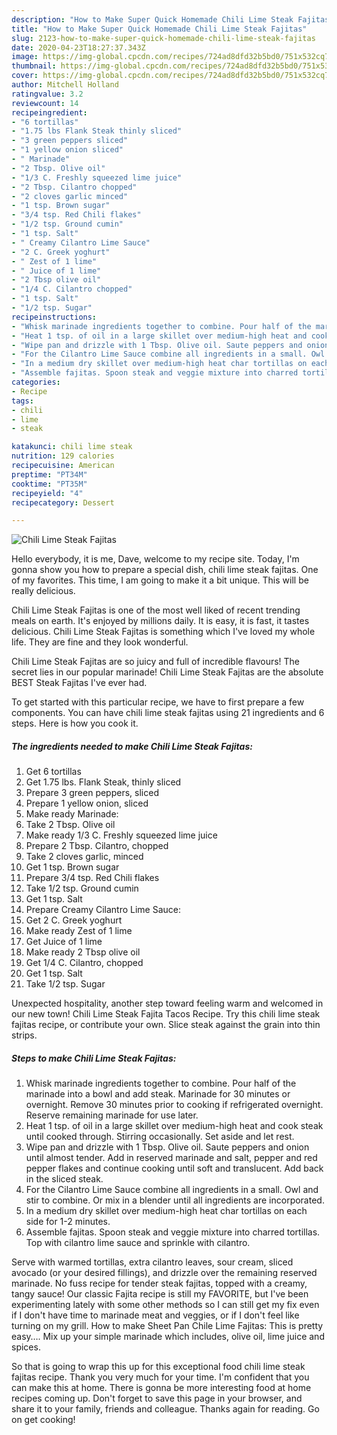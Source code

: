 ```yaml
---
description: "How to Make Super Quick Homemade Chili Lime Steak Fajitas"
title: "How to Make Super Quick Homemade Chili Lime Steak Fajitas"
slug: 2123-how-to-make-super-quick-homemade-chili-lime-steak-fajitas
date: 2020-04-23T18:27:37.343Z
image: https://img-global.cpcdn.com/recipes/724ad8dfd32b5bd0/751x532cq70/chili-lime-steak-fajitas-recipe-main-photo.jpg
thumbnail: https://img-global.cpcdn.com/recipes/724ad8dfd32b5bd0/751x532cq70/chili-lime-steak-fajitas-recipe-main-photo.jpg
cover: https://img-global.cpcdn.com/recipes/724ad8dfd32b5bd0/751x532cq70/chili-lime-steak-fajitas-recipe-main-photo.jpg
author: Mitchell Holland
ratingvalue: 3.2
reviewcount: 14
recipeingredient:
- "6 tortillas"
- "1.75 lbs Flank Steak thinly sliced"
- "3 green peppers sliced"
- "1 yellow onion sliced"
- " Marinade"
- "2 Tbsp. Olive oil"
- "1/3 C. Freshly squeezed lime juice"
- "2 Tbsp. Cilantro chopped"
- "2 cloves garlic minced"
- "1 tsp. Brown sugar"
- "3/4 tsp. Red Chili flakes"
- "1/2 tsp. Ground cumin"
- "1 tsp. Salt"
- " Creamy Cilantro Lime Sauce"
- "2 C. Greek yoghurt"
- " Zest of 1 lime"
- " Juice of 1 lime"
- "2 Tbsp olive oil"
- "1/4 C. Cilantro chopped"
- "1 tsp. Salt"
- "1/2 tsp. Sugar"
recipeinstructions:
- "Whisk marinade ingredients together to combine. Pour half of the marinade into a bowl and add steak. Marinade for 30 minutes or overnight. Remove 30 minutes prior to cooking if refrigerated overnight. Reserve remaining marinade for use later."
- "Heat 1 tsp. of oil in a large skillet over medium-high heat and cook steak until cooked through. Stirring occasionally. Set aside and let rest."
- "Wipe pan and drizzle with 1 Tbsp. Olive oil. Saute peppers and onion until almost tender. Add in reserved marinade and salt, pepper and red pepper flakes and continue cooking until soft and translucent. Add back in the sliced steak."
- "For the Cilantro Lime Sauce combine all ingredients in a small. Owl and stir to combine. Or mix in a blender until all ingredients are incorporated."
- "In a medium dry skillet over medium-high heat char tortillas on each side for 1-2 minutes."
- "Assemble fajitas. Spoon steak and veggie mixture into charred tortillas. Top with cilantro lime sauce and sprinkle with cilantro."
categories:
- Recipe
tags:
- chili
- lime
- steak

katakunci: chili lime steak 
nutrition: 129 calories
recipecuisine: American
preptime: "PT34M"
cooktime: "PT35M"
recipeyield: "4"
recipecategory: Dessert

---
```



![Chili Lime Steak Fajitas](https://img-global.cpcdn.com/recipes/724ad8dfd32b5bd0/751x532cq70/chili-lime-steak-fajitas-recipe-main-photo.jpg)

Hello everybody, it is me, Dave, welcome to my recipe site. Today, I'm gonna show you how to prepare a special dish, chili lime steak fajitas. One of my favorites. This time, I am going to make it a bit unique. This will be really delicious.

Chili Lime Steak Fajitas is one of the most well liked of recent trending meals on earth. It's enjoyed by millions daily. It is easy, it is fast, it tastes delicious. Chili Lime Steak Fajitas is something which I've loved my whole life. They are fine and they look wonderful.

Chili Lime Steak Fajitas are so juicy and full of incredible flavours! The secret lies in our popular marinade! Chili Lime Steak Fajitas are the absolute BEST Steak Fajitas I&#39;ve ever had.


To get started with this particular recipe, we have to first prepare a few components. You can have chili lime steak fajitas using 21 ingredients and 6 steps. Here is how you cook it.

<!--inarticleads1-->

##### The ingredients needed to make Chili Lime Steak Fajitas:

1. Get 6 tortillas
1. Get 1.75 lbs. Flank Steak, thinly sliced
1. Prepare 3 green peppers, sliced
1. Prepare 1 yellow onion, sliced
1. Make ready  Marinade:
1. Take 2 Tbsp. Olive oil
1. Make ready 1/3 C. Freshly squeezed lime juice
1. Prepare 2 Tbsp. Cilantro, chopped
1. Take 2 cloves garlic, minced
1. Get 1 tsp. Brown sugar
1. Prepare 3/4 tsp. Red Chili flakes
1. Take 1/2 tsp. Ground cumin
1. Get 1 tsp. Salt
1. Prepare  Creamy Cilantro Lime Sauce:
1. Get 2 C. Greek yoghurt
1. Make ready  Zest of 1 lime
1. Get  Juice of 1 lime
1. Make ready 2 Tbsp olive oil
1. Get 1/4 C. Cilantro, chopped
1. Get 1 tsp. Salt
1. Take 1/2 tsp. Sugar


Unexpected hospitality, another step toward feeling warm and welcomed in our new town! Chili Lime Steak Fajita Tacos Recipe. Try this chili lime steak fajitas recipe, or contribute your own. Slice steak against the grain into thin strips. 

<!--inarticleads2-->

##### Steps to make Chili Lime Steak Fajitas:

1. Whisk marinade ingredients together to combine. Pour half of the marinade into a bowl and add steak. Marinade for 30 minutes or overnight. Remove 30 minutes prior to cooking if refrigerated overnight. Reserve remaining marinade for use later.
1. Heat 1 tsp. of oil in a large skillet over medium-high heat and cook steak until cooked through. Stirring occasionally. Set aside and let rest.
1. Wipe pan and drizzle with 1 Tbsp. Olive oil. Saute peppers and onion until almost tender. Add in reserved marinade and salt, pepper and red pepper flakes and continue cooking until soft and translucent. Add back in the sliced steak.
1. For the Cilantro Lime Sauce combine all ingredients in a small. Owl and stir to combine. Or mix in a blender until all ingredients are incorporated.
1. In a medium dry skillet over medium-high heat char tortillas on each side for 1-2 minutes.
1. Assemble fajitas. Spoon steak and veggie mixture into charred tortillas. Top with cilantro lime sauce and sprinkle with cilantro.


Serve with warmed tortillas, extra cilantro leaves, sour cream, sliced avocado (or your desired fillings), and drizzle over the remaining reserved marinade. No fuss recipe for tender steak fajitas, topped with a creamy, tangy sauce! Our classic Fajita recipe is still my FAVORITE, but I&#39;ve been experimenting lately with some other methods so I can still get my fix even if I don&#39;t have time to marinade meat and veggies, or if I don&#39;t feel like turning on my grill. How to make Sheet Pan Chile Lime Fajitas: This is pretty easy…. Mix up your simple marinade which includes, olive oil, lime juice and spices. 

So that is going to wrap this up for this exceptional food chili lime steak fajitas recipe. Thank you very much for your time. I'm confident that you can make this at home. There is gonna be more interesting food at home recipes coming up. Don't forget to save this page in your browser, and share it to your family, friends and colleague. Thanks again for reading. Go on get cooking!
